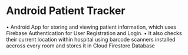 # Android Patient Tracker

• Android App for storing and viewing patient information, which uses Firebase Authentication for User
Registration and Login.
• It also checks their current location within hospital using barcode scanners installed accross every room and
stores it in Cloud Firestore Database
